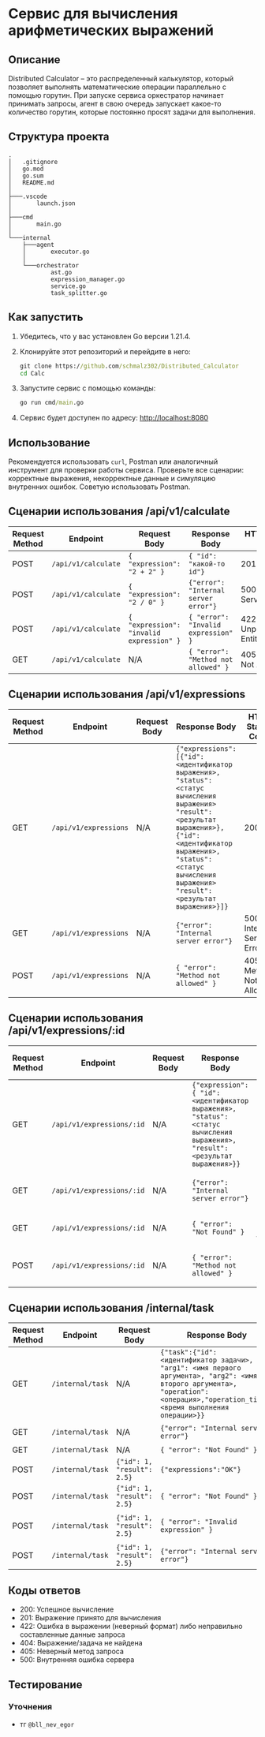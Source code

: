 # Сервис для вычисления арифметических выражений
## Описание

Distributed Calculator – это распределенный калькулятор, который позволяет выполнять математические операции параллельно с помощью горутин. При запуске сервиса оркестратор начинает принимать запросы, агент в свою очередь запускает 
какое-то количество горутин, которые постоянно просят задачи для выполнения.

## Структура проекта
```
.
│   .gitignore
│   go.mod
│   go.sum
│   README.md
│
├───.vscode
│       launch.json
│
├───cmd
│       main.go
│
└───internal
    ├───agent
    │       executor.go
    │
    └───orchestrator
            ast.go 
            expression_manager.go
            service.go
            task_splitter.go
```

## Как запустить

1. Убедитесь, что у вас установлен Go версии 1.21.4.
2. Клонируйте этот репозиторий и перейдите в него:
   ```cmd
   git clone https://github.com/schmalz302/Distributed_Calculator
   cd Calc
   ```

3. Запустите сервис с помощью команды:
   ```cmd
   go run cmd/main.go
   ```

4. Сервис будет доступен по адресу: [http://localhost:8080](http://localhost:8080)

## Использование
Рекомендуется использовать `curl`, Postman или аналогичный инструмент для проверки работы сервиса. Проверьте все сценарии: корректные выражения, некорректные данные и симуляцию внутренних ошибок. Советую использовать Postman.

## Сценарии использования /api/v1/calculate

| **Request Method** | **Endpoint** | **Request Body**                                           | **Response Body**                                    | **HTTP Status Code** |
|--------------------|--------------|------------------------------------------------------------|------------------------------------------------------|----------------------|
| POST               | `/api/v1/calculate`  | `{ "expression": "2 + 2" }`                               | `{ "id": "какой-то id"}`                             | 201 OK               |
| POST               | `/api/v1/calculate`  | `{ "expression": "2 / 0" }`                               | `{"error": "Internal server error"}`                 | 500 Internal Server Error |
| POST               | `/api/v1/calculate`  | `{ "expression": "invalid expression" }`                  | `{ "error": "Invalid expression" }`                  | 422 Unprocessable Entity |
| GET                | `/api/v1/calculate`  | N/A                                                       | `{ "error": "Method not allowed" }`                  | 405 Method Not Allowed |


## Сценарии использования /api/v1/expressions

| **Request Method** | **Endpoint** | **Request Body**                                           | **Response Body**                                    | **HTTP Status Code** |
|--------------------|--------------|------------------------------------------------------------|------------------------------------------------------|----------------------|
| GET               | `/api/v1/expressions`  | N/A                                | `{"expressions": [{"id": <идентификатор выражения>, "status": <статус вычисления выражения> "result": <результат выражения>},{"id": <идентификатор выражения>, "status": <статус вычисления выражения> "result": <результат выражения>}]}`            | 200 OK                    |
| GET               | `/api/v1/expressions`  | N/A                              | `{"error": "Internal server error"}`               | 500 Internal Server Error | Entity |
| POST              | `/api/v1/expressions`  | N/A                              | `{ "error": "Method not allowed" }`                | 405 Method Not Allowed    |

## Сценарии использования /api/v1/expressions/:id

| **Request Method** | **Endpoint** | **Request Body**                                           | **Response Body**                                    | **HTTP Status Code** |
|--------------------|--------------|------------------------------------------------------------|------------------------------------------------------|----------------------|
| GET               | `/api/v1/expressions/:id`  | N/A                                | `{"expression": { "id": <идентификатор выражения>, "status": <статус вычисления выражения>, "result": <результат выражения>}}`                                    | 200 OK               |
| GET               | `/api/v1/expressions/:id`  | N/A                                | `{"error": "Internal server error"}`         | 500 Internal Server Error        |
| GET               | `/api/v1/expressions/:id`  | N/A                                | `{ "error": "Not Found" }`                   | 404 Not found                    |
| POST              | `/api/v1/expressions/:id`  | N/A                                | `{ "error": "Method not allowed" }`          | 405 Method Not Allowed           |

## Сценарии использования /internal/task

| **Request Method** | **Endpoint** | **Request Body**                                           | **Response Body**                                    | **HTTP Status Code** |
|--------------------|--------------|------------------------------------------------------------|------------------------------------------------------|----------------------|
| GET               | `/internal/task`  | N/A                                | `{"task":{"id": <идентификатор задачи>, "arg1": <имя первого аргумента>, "arg2": <имя второго аргумента>, "operation": <операция>,"operation_time": <время выполнения операции>}}`                                    | 200 OK               |
| GET               | `/internal/task`  | N/A                               | `{"error": "Internal server error"}`                 | 500 Internal Server Error |
| GET               | `/internal/task`  | N/A                          | `{ "error": "Not Found" }`                  | 404 Not found |
| POST               | `/internal/task`  | `{"id": 1, "result": 2.5}`   | `{"expressions":"OK"}`                  | 200 OK |
| POST               | `/internal/task`  | `{"id": 1, "result": 2.5}`   | `{ "error": "Not Found" }`                  | 404 Not found |
| POST               | `/internal/task`  | `{"id": 1, "result": 2.5}`   | `{ "error": "Invalid expression" }`                  | 422 Unprocessable Entity |
| POST               | `/internal/task`  | `{"id": 1, "result": 2.5}`   |  `{"error": "Internal server error"}`                  | 500 Internal Server Error |

## Коды ответов
- 200: Успешное вычисление
- 201: Выражение принято для вычисления
- 422: Ошибка в выражении (неверный формат) либо неправильно составленные данные запроса
- 404: Выражение/задача не найдена
- 405: Неверный метод запроса
- 500: Внутренняя ошибка сервера
## Тестирование

### Уточнения 

- тг ```@bll_nev_egor```